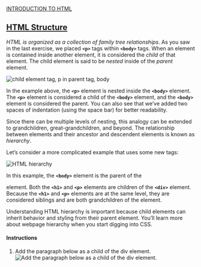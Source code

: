 <a href="http://ssqt.co/mQfpbL0"><span>INTRODUCTION TO HTML</span></a>
<h2><a href="https://www.codecademy.com/paths/web-development/tracks/learn-html-web-dev-path/modules/learn-html-elements/lessons/intro-to-html/exercises/structure-html">HTML Structure</a></h2>
<p><em>HTML is organized as a collection of family tree relationships</em>. As you saw in the last exercise, we placed <code><b>&lt;p&gt;</b></code> tags within <code><b>&lt;body&gt;</b></code> tags. When an element is contained inside another element, it is considered the <em>child</em> of that element. The child element is said to be <em>nested</em> inside of the <em>parent</em> element.</p>

<img src="https://cdn-images-1.medium.com/max/800/1*Xlw1ULC03dj6pyJEV9HITg.png" alt="child element tag, p in parent tag, body">

<p>In the example above, the <code><b>&lt;p&gt;</b></code> element is nested inside the <code><b>&lt;body&gt;</b></code> element. The <code><b>&lt;p&gt;</b></code> element is considered a child of the <code><b>&lt;body&gt;</b></code> element, and the <code><b>&lt;body&gt;</b></code> element is considered the parent. You can also see that we’ve added two spaces of indentation (using the space bar) for better readability.</p>

<p>Since there can be multiple levels of nesting, this analogy can be extended to grandchildren, great-grandchildren, and beyond. The relationship between elements and their ancestor and descendent elements is known as <em>hierarchy</em>.</p>
<p>
Let’s consider a more complicated example that uses some new tags:
</p>

<img src="https://cdn-images-1.medium.com/max/800/1*wdN2Lh_ksBMUwQQxjyRBaw.png" alt="HTML hierarchy">

<p>In this example, the <code><b>&lt;body&gt;</b></code> element is the parent of the <div> element. Both the <code><b>&lt;h1&gt;</b></code> and <code><b>&lt;p&gt;</b></code> elements are children of the <code><b>&lt;div&gt;</b></code> element. Because the <code><b>&lt;h1&gt;</b></code> and <code><b>&lt;p&gt;</b></code> elements are at the same level, they are considered siblings and are both grandchildren of the <body> element.</p>

<p>
Understanding HTML hierarchy is important because child elements can inherit behavior and styling from their parent element. You’ll learn more about webpage hierarchy when you start digging into CSS.
</p>
<h4>Instructions</h4>
<ol>
<li>Add the paragraph below as a child of the div element.
<img src="https://cdn-images-1.medium.com/max/800/1*PTbnB7zttjMogJVDs1y45A.png" alt="Add the paragraph below as a child of the div element."></li>
</ol>
